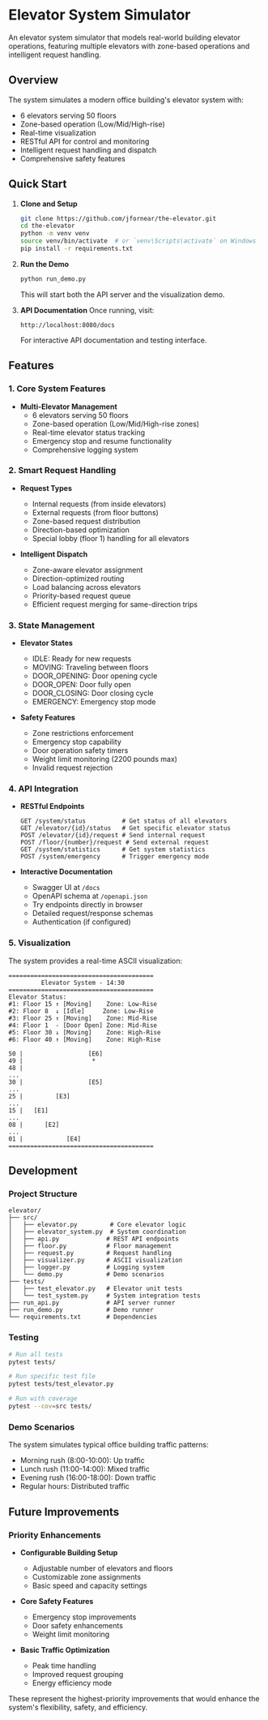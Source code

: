 # Elevator System Simulator

An elevator system simulator that models real-world building elevator operations, featuring multiple elevators with zone-based operations and intelligent request handling.

## Overview

The system simulates a modern office building's elevator system with:
- 6 elevators serving 50 floors
- Zone-based operation (Low/Mid/High-rise)
- Real-time visualization
- RESTful API for control and monitoring
- Intelligent request handling and dispatch
- Comprehensive safety features

## Quick Start

1. **Clone and Setup**
   ```bash
   git clone https://github.com/jfornear/the-elevator.git
   cd the-elevator
   python -m venv venv
   source venv/bin/activate  # or `venv\Scripts\activate` on Windows
   pip install -r requirements.txt
   ```

2. **Run the Demo**
   ```bash
   python run_demo.py
   ```
   This will start both the API server and the visualization demo.

3. **API Documentation**
   Once running, visit:
   ```
   http://localhost:8080/docs
   ```
   For interactive API documentation and testing interface.

## Features

### 1. Core System Features
- **Multi-Elevator Management**
  - 6 elevators serving 50 floors
  - Zone-based operation (Low/Mid/High-rise zones)
  - Real-time elevator status tracking
  - Emergency stop and resume functionality
  - Comprehensive logging system

### 2. Smart Request Handling
- **Request Types**
  - Internal requests (from inside elevators)
  - External requests (from floor buttons)
  - Zone-based request distribution
  - Direction-based optimization
  - Special lobby (floor 1) handling for all elevators

- **Intelligent Dispatch**
  - Zone-aware elevator assignment
  - Direction-optimized routing
  - Load balancing across elevators
  - Priority-based request queue
  - Efficient request merging for same-direction trips

### 3. State Management
- **Elevator States**
  - IDLE: Ready for new requests
  - MOVING: Traveling between floors
  - DOOR_OPENING: Door opening cycle
  - DOOR_OPEN: Door fully open
  - DOOR_CLOSING: Door closing cycle
  - EMERGENCY: Emergency stop mode

- **Safety Features**
  - Zone restrictions enforcement
  - Emergency stop capability
  - Door operation safety timers
  - Weight limit monitoring (2200 pounds max)
  - Invalid request rejection

### 4. API Integration
- **RESTful Endpoints**
  ```
  GET /system/status          # Get status of all elevators
  GET /elevator/{id}/status   # Get specific elevator status
  POST /elevator/{id}/request # Send internal request
  POST /floor/{number}/request # Send external request
  GET /system/statistics      # Get system statistics
  POST /system/emergency      # Trigger emergency mode
  ```

- **Interactive Documentation**
  - Swagger UI at `/docs`
  - OpenAPI schema at `/openapi.json`
  - Try endpoints directly in browser
  - Detailed request/response schemas
  - Authentication (if configured)

### 5. Visualization
The system provides a real-time ASCII visualization:
```
========================================
         Elevator System - 14:30
========================================
Elevator Status:
#1: Floor 15 ↑ [Moving]    Zone: Low-Rise
#2: Floor 8  ↓ [Idle]     Zone: Low-Rise
#3: Floor 25 ↑ [Moving]    Zone: Mid-Rise
#4: Floor 1  - [Door Open] Zone: Mid-Rise
#5: Floor 30 ↓ [Moving]    Zone: High-Rise
#6: Floor 40 ↑ [Moving]    Zone: High-Rise

50 |                  [E6]
49 |                   *
48 |
...
30 |                  [E5]
...
25 |         [E3]
...
15 |   [E1]
...
08 |      [E2]
...
01 |            [E4]
========================================
```

## Development

### Project Structure
```
elevator/
├── src/
│   ├── elevator.py         # Core elevator logic
│   ├── elevator_system.py  # System coordination
│   ├── api.py             # REST API endpoints
│   ├── floor.py           # Floor management
│   ├── request.py         # Request handling
│   ├── visualizer.py      # ASCII visualization
│   ├── logger.py          # Logging system
│   └── demo.py            # Demo scenarios
├── tests/
│   ├── test_elevator.py   # Elevator unit tests
│   └── test_system.py     # System integration tests
├── run_api.py             # API server runner
├── run_demo.py            # Demo runner
└── requirements.txt       # Dependencies
```

### Testing
```bash
# Run all tests
pytest tests/

# Run specific test file
pytest tests/test_elevator.py

# Run with coverage
pytest --cov=src tests/
```

### Demo Scenarios
The system simulates typical office building traffic patterns:
- Morning rush (8:00-10:00): Up traffic
- Lunch rush (11:00-14:00): Mixed traffic
- Evening rush (16:00-18:00): Down traffic
- Regular hours: Distributed traffic

## Future Improvements

### Priority Enhancements
- **Configurable Building Setup**
  - Adjustable number of elevators and floors
  - Customizable zone assignments
  - Basic speed and capacity settings

- **Core Safety Features**
  - Emergency stop improvements
  - Door safety enhancements
  - Weight limit monitoring

- **Basic Traffic Optimization**
  - Peak time handling
  - Improved request grouping
  - Energy efficiency mode

These represent the highest-priority improvements that would enhance the system's flexibility, safety, and efficiency.

